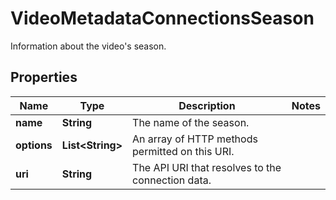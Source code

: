 

# VideoMetadataConnectionsSeason

Information about the video's season.

## Properties

| Name | Type | Description | Notes |
|------------ | ------------- | ------------- | -------------|
|**name** | **String** | The name of the season. |  |
|**options** | **List&lt;String&gt;** | An array of HTTP methods permitted on this URI. |  |
|**uri** | **String** | The API URI that resolves to the connection data. |  |



